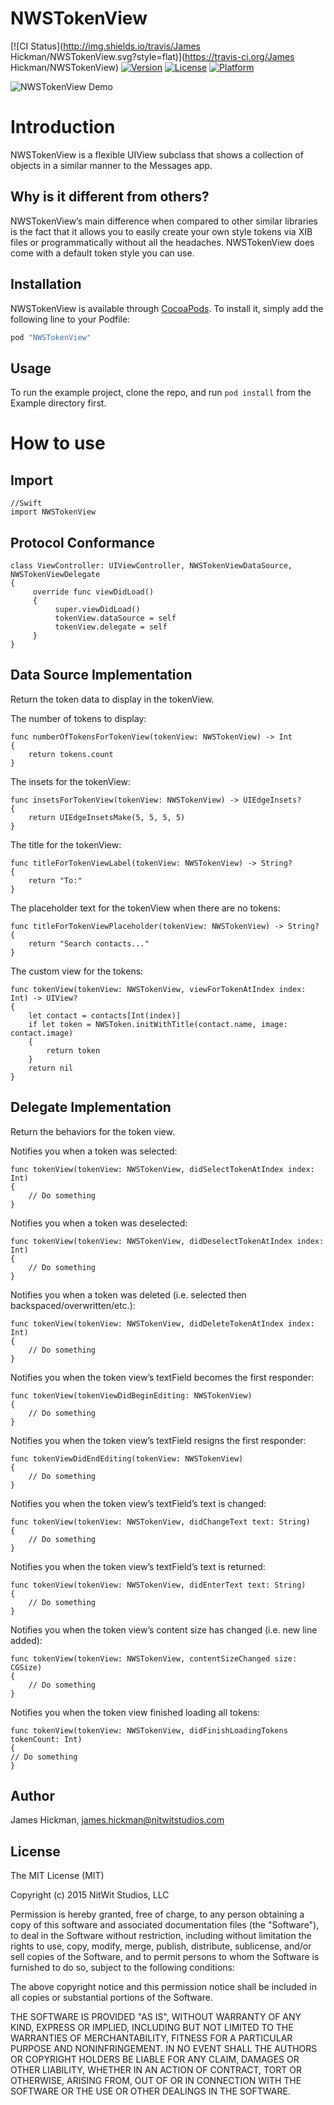 # NWSTokenView

[![CI Status](http://img.shields.io/travis/James Hickman/NWSTokenView.svg?style=flat)](https://travis-ci.org/James Hickman/NWSTokenView)
[![Version](https://img.shields.io/cocoapods/v/NWSTokenView.svg?style=flat)](http://cocoapods.org/pods/NWSTokenView)
[![License](https://img.shields.io/cocoapods/l/NWSTokenView.svg?style=flat)](http://cocoapods.org/pods/NWSTokenView)
[![Platform](https://img.shields.io/cocoapods/p/NWSTokenView.svg?style=flat)](http://cocoapods.org/pods/NWSTokenView)

![NWSTokenView Demo](/Screenshots/NWSTokenViewExample.gif)

# Introduction
NWSTokenView is a flexible UIView subclass that shows a collection of objects in a similar manner to the Messages app. 

## Why is it different from others?
NWSTokenView’s main difference when compared to other similar libraries is the fact that it allows you to easily create your own style tokens via XIB files or programmatically without all the headaches. NWSTokenView does come with a default token style you can use.

## Installation

NWSTokenView is available through [CocoaPods](http://cocoapods.org). To install
it, simply add the following line to your Podfile:

```ruby
pod "NWSTokenView"
```

## Usage

To run the example project, clone the repo, and run `pod install` from the Example directory first.

# How to use

## Import

    //Swift
    import NWSTokenView


## Protocol Conformance

    class ViewController: UIViewController, NWSTokenViewDataSource, NWSTokenViewDelegate
    {
         override func viewDidLoad()
         {
              super.viewDidLoad()
              tokenView.dataSource = self
              tokenView.delegate = self
         }
    }

## Data Source Implementation

Return the token data to display in the tokenView.

The number of tokens to display:

    func numberOfTokensForTokenView(tokenView: NWSTokenView) -> Int
    {
        return tokens.count
    }
    
The insets for the tokenView:

    func insetsForTokenView(tokenView: NWSTokenView) -> UIEdgeInsets?
    {
        return UIEdgeInsetsMake(5, 5, 5, 5)
    }
    
The title for the tokenView:

    func titleForTokenViewLabel(tokenView: NWSTokenView) -> String?
    {
        return "To:"
    }
    
The placeholder text for the tokenView when there are no tokens:

    func titleForTokenViewPlaceholder(tokenView: NWSTokenView) -> String?
    {
        return "Search contacts..."
    }
    
The custom view for the tokens:

    func tokenView(tokenView: NWSTokenView, viewForTokenAtIndex index: Int) -> UIView?
    {
        let contact = contacts[Int(index)]
        if let token = NWSToken.initWithTitle(contact.name, image: contact.image)
        {
            return token
        }
        return nil
    }

## Delegate Implementation

Return the behaviors for the token view.

Notifies you when a token was selected:

    func tokenView(tokenView: NWSTokenView, didSelectTokenAtIndex index: Int)
    {
        // Do something
    }
   
Notifies you when a token was deselected: 

    func tokenView(tokenView: NWSTokenView, didDeselectTokenAtIndex index: Int)
    {
        // Do something
    }
    
Notifies you when a token was deleted (i.e. selected then backspaced/overwritten/etc.):

    func tokenView(tokenView: NWSTokenView, didDeleteTokenAtIndex index: Int)
    {
        // Do something
    }
    
Notifies you when the token view’s textField becomes the first responder:

    func tokenView(tokenViewDidBeginEditing: NWSTokenView)
    {
        // Do something
    }
   
Notifies you when the token view’s textField resigns the first responder: 

    func tokenViewDidEndEditing(tokenView: NWSTokenView)
    {
        // Do something
    }
 
Notifies you when the token view’s textField’s text is changed:  
  
    func tokenView(tokenView: NWSTokenView, didChangeText text: String)
    {
        // Do something
    }
  
Notifies you when the token view’s textField’s text is returned:  
    
    func tokenView(tokenView: NWSTokenView, didEnterText text: String)
    {
        // Do something    
    }
    
Notifies you when the token view’s content size has changed (i.e. new line added): 
     
    func tokenView(tokenView: NWSTokenView, contentSizeChanged size: CGSize)
    {
        // Do something
    }

Notifies you when the token view finished loading all tokens:  
        
    func tokenView(tokenView: NWSTokenView, didFinishLoadingTokens tokenCount: Int)
    {
	// Do something
    }


## Author

James Hickman, james.hickman@nitwitstudios.com

## License

The MIT License (MIT)

Copyright (c) 2015 NitWit Studios, LLC

Permission is hereby granted, free of charge, to any person obtaining a copy
of this software and associated documentation files (the "Software"), to deal
in the Software without restriction, including without limitation the rights
to use, copy, modify, merge, publish, distribute, sublicense, and/or sell
copies of the Software, and to permit persons to whom the Software is
furnished to do so, subject to the following conditions:

The above copyright notice and this permission notice shall be included in
all copies or substantial portions of the Software.

THE SOFTWARE IS PROVIDED "AS IS", WITHOUT WARRANTY OF ANY KIND, EXPRESS OR
IMPLIED, INCLUDING BUT NOT LIMITED TO THE WARRANTIES OF MERCHANTABILITY,
FITNESS FOR A PARTICULAR PURPOSE AND NONINFRINGEMENT. IN NO EVENT SHALL THE
AUTHORS OR COPYRIGHT HOLDERS BE LIABLE FOR ANY CLAIM, DAMAGES OR OTHER
LIABILITY, WHETHER IN AN ACTION OF CONTRACT, TORT OR OTHERWISE, ARISING FROM,
OUT OF OR IN CONNECTION WITH THE SOFTWARE OR THE USE OR OTHER DEALINGS IN
THE SOFTWARE.